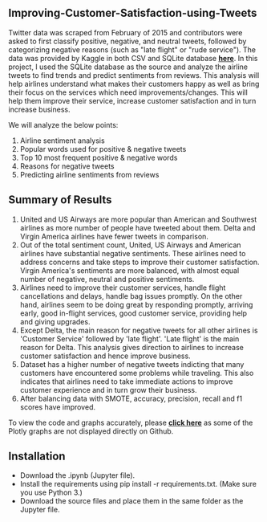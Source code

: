 ## Improving-Customer-Satisfaction-using-Tweets
Twitter data was scraped from February of 2015 and contributors were asked to first classify positive, negative, and neutral tweets, followed by categorizing negative reasons (such as "late flight" or "rude service"). The data was provided by Kaggle in both CSV and SQLite database __[here](https://www.kaggle.com/crowdflower/twitter-airline-sentiment#database.sqlite)__. In this project, I used the SQLite database as the source and analyze the airline tweets to find trends and predict sentiments from reviews. This analysis will help airlines understand what makes their customers happy as well as bring their focus on the services which need improvements/changes. This will help them improve their service, increase customer satisfaction and in turn increase business.

We will analyze the below points:
1. Airline sentiment analysis
2. Popular words used for positive & negative tweets
3. Top 10 most frequent positive & negative words
4. Reasons for negative tweets
5. Predicting airline sentiments from reviews

## Summary of Results
1. United and US Airways are more popular than American and Southwest airlines as more number of people have tweeted about them. Delta and Virgin America airlines have fewer tweets in comparison.
2. Out of the total sentiment count, United, US Airways and American airlines have substantial negative sentiments. These airlines need to address concerns and take steps to improve their customer satisfaction. Virgin America's sentiments are more balanced, with almost equal number of negative, neutral and positive sentiments.
3. Airlines need to improve their customer services, handle flight cancellations and delays, handle bag issues promptly. On the other hand, airlines seem to be doing great by responding promptly, arriving early, good in-flight services, good customer service, providing help and giving upgrades.
4. Except Delta, the main reason for negative tweets for all other airlines is 'Customer Service' followed by 'late flight'. 'Late flight' is the main reason for Delta. This analysis gives direction to airlines to increase customer satisfaction and hence improve business.
5. Dataset has a higher number of negative tweets indicting that many customers have encountered some problems while traveling. This also indicates that airlines need to take immediate actions to improve customer experience and in turn grow their business.
6. After balancing data with SMOTE, accuracy, precision, recall and f1 scores have improved.

To view the code and graphs accurately, please __[click here](https://github.com/phtelang/Improving-Customer-Satisfaction-using-Tweets/blob/master/Improving%20Customer%20Satisfaction%20using%20Tweets.ipynb)__ as some of the Plotly graphs are not displayed directly on Github.

## Installation
- Download the .ipynb (Jupyter file).
- Install the requirements using pip install -r requirements.txt. (Make sure you use Python 3.)
- Download the source files and place them in the same folder as the Jupyter file.
